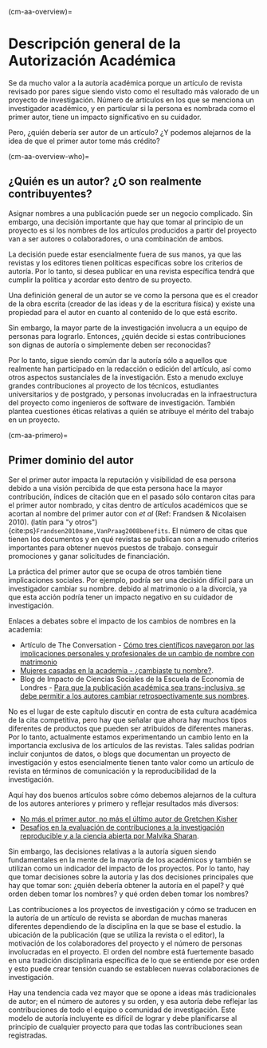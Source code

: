 (cm-aa-overview)=
# Descripción general de la Autorización Académica

Se da mucho valor a la autoría académica porque un artículo de revista revisado por pares sigue siendo visto como el resultado más valorado de un proyecto de investigación. Número de artículos en los que se menciona un investigador académico, y en particular si la persona es nombrada como el primer autor, tiene un impacto significativo en su cuidador.

Pero, ¿quién debería ser autor de un artículo? ¿Y podemos alejarnos de la idea de que el primer autor tome más crédito?

(cm-aa-overview-who)=
## ¿Quién es un autor? ¿O son realmente contribuyentes?

Asignar nombres a una publicación puede ser un negocio complicado. Sin embargo, una decisión importante que hay que tomar al principio de un proyecto es si los nombres de los artículos producidos a partir del proyecto van a ser autores o colaboradores, o una combinación de ambos.

La decisión puede estar esencialmente fuera de sus manos, ya que las revistas y los editores tienen políticas específicas sobre los criterios de autoría. Por lo tanto, si desea publicar en una revista específica tendrá que cumplir la política y acordar esto dentro de su proyecto.

Una definición general de un autor se ve como la persona que es el creador de la obra escrita (creador de las ideas y de la escritura física) y existe una propiedad para el autor en cuanto al contenido de lo que está escrito.

Sin embargo, la mayor parte de la investigación involucra a un equipo de personas para lograrlo. Entonces, ¿quién decide si estas contribuciones son dignas de autoría o simplemente deben ser reconocidas?

Por lo tanto, sigue siendo común dar la autoría sólo a aquellos que realmente han participado en la redacción o edición del artículo, así como otros aspectos sustanciales de la investigación. Esto a menudo excluye grandes contribuciones al proyecto de los técnicos, estudiantes universitarios y de postgrado, y personas involucradas en la infraestructura del proyecto como ingenieros de software de investigación. También plantea cuestiones éticas relativas a quién se atribuye el mérito del trabajo en un proyecto.

(cm-aa-primero)=
## Primer dominio del autor

Ser el primer autor impacta la reputación y visibilidad de esa persona debido a una visión percibida de que esta persona hace la mayor contribución, índices de citación que en el pasado sólo contaron citas para el primer autor nombrado, y citas dentro de artículos académicos que se acortan al nombre del primer autor con *et al* (Ref: Frandsen & Nicolaisen 2010). (latín para "y otros") {cite:ps}`Frandsen2010name,VanPraag2008benefits`. El número de citas que tienen los documentos y en qué revistas se publican son a menudo criterios importantes para obtener nuevos puestos de trabajo. conseguir promociones y ganar solicitudes de financiación.

La práctica del primer autor que se ocupa de otros también tiene implicaciones sociales. Por ejemplo, podría ser una decisión difícil para un investigador cambiar su nombre. debido al matrimonio o a la divorcia, ya que esta acción podría tener un impacto negativo en su cuidador de investigación.

Enlaces a debates sobre el impacto de los cambios de nombres en la academia:
* Artículo de The Conversation - [Cómo tres científicos navegaron por las implicaciones personales y profesionales de un cambio de nombre con matrimonio](https://theconversation.com/how-three-scientists-navigated-the-personal-and-career-implications-of-a-name-change-with-marriage-114918)
* [Mujeres casadas en la academia - ¿cambiaste tu nombre?](https://www.reddit.com/r/AskAcademia/comments/2dfqho/married_women_in_academia_did_you_change_your/).
* Blog de Impacto de Ciencias Sociales de la Escuela de Economía de Londres - [Para que la publicación académica sea trans-inclusiva, se debe permitir a los autores cambiar retrospectivamente sus nombres](https://blogs.lse.ac.uk/impactofsocialsciences/2020/09/30/for-academic-publishing-to-be-trans-inclusive-authors-must-be-allowed-to-retroactively-change-their-names/).

No es el lugar de este capítulo discutir en contra de esta cultura académica de la cita competitiva, pero hay que señalar que ahora hay muchos tipos diferentes de productos que pueden ser atribuidos de diferentes maneras. Por lo tanto, actualmente estamos experimentando un cambio lento en la importancia exclusiva de los artículos de las revistas. Tales salidas podrían incluir conjuntos de datos, o blogs que documentan un proyecto de investigación y estos esencialmente tienen tanto valor como un artículo de revista en términos de comunicación y la reproducibilidad de la investigación.

Aquí hay dos buenos artículos sobre cómo debemos alejarnos de la cultura de los autores anteriores y primero y reflejar resultados más diversos:
* [No más el primer autor, no más el último autor de Gretchen Kisher](https://www.nature.com/articles/d41586-018-06779-2)
* [Desafíos en la evaluación de contribuciones a la investigación reproducible y a la ciencia abierta por Malvika Sharan](https://malvikasharan.github.io/blogs/dora-panel-open-science/).

Sin embargo, las decisiones relativas a la autoría siguen siendo fundamentales en la mente de la mayoría de los académicos y también se utilizan como un indicador del impacto de los proyectos. Por lo tanto, hay que tomar decisiones sobre la autoría y las dos decisiones principales que hay que tomar son: ¿quién debería obtener la autoría en el papel? y qué orden deben tomar los nombres? y qué orden deben tomar los nombres?

Las contribuciones a los proyectos de investigación y cómo se traducen en la autoría de un artículo de revista se abordan de muchas maneras diferentes dependiendo de la disciplina en la que se base el estudio. la ubicación de la publicación (que se utiliza la revista o el editor), la motivación de los colaboradores del proyecto y el número de personas involucradas en el proyecto. El orden del nombre está fuertemente basado en una tradición disciplinaria específica de lo que se entiende por ese orden y esto puede crear tensión cuando se establecen nuevas colaboraciones de investigación.

Hay una tendencia cada vez mayor que se opone a ideas más tradicionales de autor; en el número de autores y su orden, y esa autoría debe reflejar las contribuciones de todo el equipo o comunidad de investigación. Este modelo de autoría incluyente es difícil de lograr y debe planificarse al principio de cualquier proyecto para que todas las contribuciones sean registradas.
